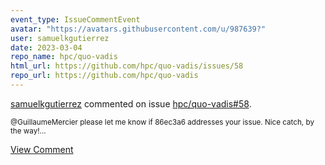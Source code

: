 ```yaml
---
event_type: IssueCommentEvent
avatar: "https://avatars.githubusercontent.com/u/987639?"
user: samuelkgutierrez
date: 2023-03-04
repo_name: hpc/quo-vadis
html_url: https://github.com/hpc/quo-vadis/issues/58
repo_url: https://github.com/hpc/quo-vadis
---
```


<a href='https://github.com/samuelkgutierrez' target='_blank'>samuelkgutierrez</a> commented on issue <a href='https://github.com/hpc/quo-vadis/issues/58' target='_blank'>hpc/quo-vadis#58</a>.

<small>@GuillaumeMercier please let me know if 86ec3a6 addresses your issue. Nice catch, by the way!...</small>

<a href='https://github.com/hpc/quo-vadis/issues/58' target='_blank'>View Comment</a>